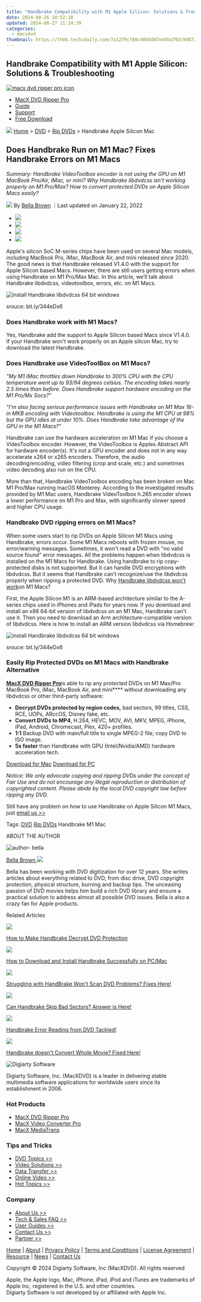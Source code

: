 ```yaml
---
title: "Handbrake Compatibility with M1 Apple Silicon: Solutions & Troubleshooting"
date: 2024-08-26 10:52:18
updated: 2024-08-27 11:14:39
categories:
  - macxdvd
thumbnail: https://thmb.techidaily.com/7a1279cf80c48b5d07e445a792c9d8724bed8be94f6300bf5faaee6611684917.jpg
---
```


## Handbrake Compatibility with M1 Apple Silicon: Solutions & Troubleshooting

[![macx dvd ripper pro icon](https://www.macxdvd.com/mac-dvd-video-converter-how-to/../image-style/new-seo/icon12.png)](https://tools.techidaily.com/macxdvd/products/)

* [MacX DVD Ripper Pro](https://tools.techidaily.com/macxdvd/products/)
* [Guide](https://tools.techidaily.com/macxdvd/products/)
* [Support](https://tools.techidaily.com/macxdvd/products/)
* [Free Download](https://tools.techidaily.com/macxdvd/products/)



![](https://www.macxdvd.com/mac-dvd-video-converter-how-to/../image-style/new-seo/icon7.png) [Home](https://tools.techidaily.com/macxdvd/products/) \> [DVD](https://tools.techidaily.com/macxdvd/products/) \> [Rip DVDs](https://tools.techidaily.com/macxdvd/products/) \> Handbrake Apple Silicon Mac 

## Does Handbrake Run on M1 Mac? Fixes Handbrake Errors on M1 Macs



_Summary: Handbrake VideoToolbox encoder is not using the GPU on M1 MacBook Pro/Air, iMac, or mini? Why Handbrake libdvdcss isn’t working properly on M1 Pro/Max? How to convert protected DVDs on Apple Silicon Macs easily?_

![](https://www.macxdvd.com/mac-dvd-video-converter-how-to/../image-style/new-seo/icon6.png) By [Bella Brown](https://tools.techidaily.com/macxdvd/products/) ｜Last updated on January 22, 2022 

* [![](https://www.macxdvd.com/mac-dvd-video-converter-how-to/../image-style/new-seo/share-fa.jpg)](https://www.facebook.com/sharer/sharer.php?u=https://www.macxdvd.com/mac-dvd-video-converter-how-to/handbrake-m1-mac.htm)
* [![](https://www.macxdvd.com/mac-dvd-video-converter-how-to/../image-style/new-seo/share-tw.jpg)](https://twitter.com/intent/tweet?url=https://www.macxdvd.com/mac-dvd-video-converter-how-to/handbrake-m1-mac.htm)
* [![](https://www.macxdvd.com/mac-dvd-video-converter-how-to/../image-style/new-seo/share-go.jpg)](https://pinterest.com/pin/create/button/?url=https://www.macxdvd.com/mac-dvd-video-converter-how-to/handbrake-m1-mac.htm)
* [![](https://www.macxdvd.com/mac-dvd-video-converter-how-to/../image-style/new-seo/share-in.jpg)](https://www.linkedin.com/shareArticle?mini=true&url=https://www.macxdvd.com/mac-dvd-video-converter-how-to/handbrake-m1-mac.htm&title=&summary=https://www.macxdvd.com/mac-dvd-video-converter-how-to/handbrake-m1-mac.htm&source=)

Apple's silicon SoC M-series chips have been used on several Mac models, including MacBook Pro, iMac, MacBook Air, and mini released since 2020\. The good news is that Handbrake released V1.4.0 with the support for Apple Silicon based Macs. However, there are still users getting errors when using Handbrake on M1 Pro/Max Mac. In this article, we’ll talk about Handbrake libdvdcss, videotoolbox, errors, etc. on M1 Macs.

![install Handbrake libdvdcss 64 bit windows](https://www.macxdvd.com/mac-dvd-video-converter-how-to/article-image/handbrake-m1-mac.jpg) 

srouce: bit.ly/344eDx6

### Does Handbrake work with M1 Macs?

Yes, Handbrake add the support to Apple Silicon based Macs since V1.4.0\. If your Handbrake won't work properly on an Apple silicon Mac, try to download the latest Handbrake.

### Does Handbrake use VideoToolBox on M1 Macs?

_"My M1 iMac throttles down Handbrake to 300% CPU with the CPU temperature went up to 93/94 degrees celsius. The encoding takes nearly 2.5 times than before. Does Handbrake support hardware encoding on the M1 Pro/Mx Socs?"_

_"I'm also facing serious performance issues with Handbrake on M1 Max 16-in MKB encoding with Videotoolbox. Handbrake is using the M1 CPU at 98% but the GPU idles at under 10%. Does Handbrake take advantage of the GPU in the M1 Macs?"_

Handbrake can use the hardware acceleration on M1 Mac if you choose a VideoToolbox encoder. However, the VideoToolbox is Apples Abstract API for hardware encoder(s). It's not a GPU encoder and does not in any way accelerate x264 or x265 encoders. Therefore, the audio decoding/encoding, video filtering (crop and scale, etc.) and sometimes video decoding also run on the CPU. 

More than that, Handbrake VideoToolbox encoding has been broken on Mac M1 Pro/Max running macOS Monterey. According to the investigated results provided by M1 Mac users, Handbrake VideoToolbox h.265 encoder shows a lower performance on M1 Pro and Max, with significantly slower speed and higher CPU usage. 

### Handbrake DVD ripping errors on M1 Macs?

When some users start to rip DVDs on Apple Silicon M1 Macs using Handbrake, errors occur. Some M1 Macs reboots with frozen mouse, no error/warning messages. Sometimes, it won't read a DVD with "no valid source found" error messages. All the problems happen when libdvdcss is installed on the M1 Macs for Handbrake. Using handbrake to rip copy-protected disks is not supported. But it can handle DVD encryptions with libdvdcss. But it seems that Handbrake can't recognize/use the libdvdcss properly when ripping a protected DVD. Why [Handbrake libdvdcss won't work](https://tools.techidaily.com/macxdvd/products/)on M1 Macs?

First, the Apple Silicon M1 is an ARM-based architecture similar to the A-series chips used in iPhones and iPads for years now. If you download and install an x86 64-bit version of libdvdcss on an M1 Mac, Handbrake can't use it. Then you need to download an Arm architecture-compatible version of libdvdcss. Here is how to install an ARM version libdvdcss via Homebrew: 

![install Handbrake libdvdcss 64 bit windows](https://www.macxdvd.com/mac-dvd-video-converter-how-to/article-image/arm-libdvdcss.jpg) 

srouce: bit.ly/344eDx6

### Easily Rip Protected DVDs on M1 Macs with Handbrake Alternative 

[**MacX DVD Ripper Pro**](https://tools.techidaily.com/macxdvd/products/)is able to rip any protected DVDs on M1 Max/Pro MacBook Pro, iMac, MacBook Air, and mini**[](https://tools.techidaily.com/macxdvd/products/)** without downloading any libdvdcss or other third-party software: 

* **Decrypt DVDs protected by region codes,**  bad sectors, 99 titles, CSS, RCE, UOPs, ARccOS, Disney fake, etc.
* **Convert DVDs to MP4**, H.264, HEVC, MOV, AVI, MKV, MPEG, iPhone, iPad, Android, Chromecast, Plex, 420+ profiles.
* **1:1** Backup DVD with main/full title to single MPEG-2 file; copy DVD to ISO image.
* **5x faster** than Handbrake with GPU (Intel/Nvidia/AMD) hardware acceleration tech.

[Download for Mac](https://tools.techidaily.com/macxdvd/products/) [Download for PC](https://tools.techidaily.com/macxdvd/products/) 

_Notice: We only advocate copying and ripping DVDs under the concept of Fair Use and do not encourage any illegal reproduction or distribution of copyrighted content. Please abide by the local DVD copyright law before ripping any DVD._ 

Still have any problem on how to use Handbrake on Apple Silicon M1 Macs, just [email us >>](https://tools.techidaily.com/macxdvd/products/)

Tags: [DVD](https://tools.techidaily.com/macxdvd/products/) [Rip DVDs](https://tools.techidaily.com/macxdvd/products/) Handbrake M1 Mac 

ABOUT THE AUTHOR

![author- bella](https://www.macxdvd.com/mac-dvd-video-converter-how-to/../image-style/new-seo/bella.png) 

[Bella Brown ![](https://www.macxdvd.com/mac-dvd-video-converter-how-to/../image-style/new-seo/share-in1.jpg)](https://www.linkedin.com/in/bella-brown-920145104/) 

Bella has been working with DVD digitization for over 12 years. She writes articles about everything related to DVD, from disc drive, DVD copyright protection, physical structure, burning and backup tips. The unceasing passion of DVD movies helps him build a rich DVD library and ensure a practical solution to address almost all possible DVD issues. Bella is also a crazy fan for Apple products.



Related Articles

![](https://www.macxdvd.com/mac-dvd-video-converter-how-to/../image-style/new-seo/pic7.jpg)

[How to Make Handbrake Decrypt DVD Protection](https://tools.techidaily.com/macxdvd/products/) 

![](https://www.macxdvd.com/mac-dvd-video-converter-how-to/../image-style/new-seo/pic6.jpg)

[How to Download and Install Handbrake Successfully on PC/Mac](https://tools.techidaily.com/macxdvd/products/) 

![](https://www.macxdvd.com/mac-dvd-video-converter-how-to/../image-style/new-seo/pic5.jpg)

[Struggling with HandBrake Won't Scan DVD Problems? Fixes Here!](https://tools.techidaily.com/macxdvd/products/) 

![](https://www.macxdvd.com/mac-dvd-video-converter-how-to/../image-style/new-seo/pic4.jpg)

[Can Handbrake Skip Bad Sectors? Answer is Here!](https://tools.techidaily.com/macxdvd/products/) 

![](https://www.macxdvd.com/mac-dvd-video-converter-how-to/../image-style/new-seo/pic3.jpg)

[Handbrake Error Reading from DVD Tackled!](https://tools.techidaily.com/macxdvd/products/)

![](https://www.macxdvd.com/mac-dvd-video-converter-how-to/../image-style/new-seo/pic2.jpg)

[Handbrake doesn't Convert Whole Movie? Fixed Here!](https://tools.techidaily.com/macxdvd/products/) 



![Digiarty Software](https://www.macxdvd.com/mac-dvd-video-converter-how-to/../icon/logo.png) 

Digiarty Software, Inc. (MacXDVD) is a leader in delivering stable multimedia software applications for worldwide users since its establishment in 2006.

### Hot Products

* [MacX DVD Ripper Pro](https://tools.techidaily.com/macxdvd/products/)
* [MacX Video Converter Pro](https://tools.techidaily.com/macxdvd/products/)
* [MacX MediaTrans](https://tools.techidaily.com/macxdvd/products/)

### Tips and Tricks

* [DVD Topics >>](https://tools.techidaily.com/macxdvd/products/)
* [Video Solutions >>](https://tools.techidaily.com/macxdvd/products/)
* [Data Transfer >>](https://tools.techidaily.com/macxdvd/products/)
* [Online Video >>](https://tools.techidaily.com/macxdvd/products/)
* [Hot Topics >>](https://tools.techidaily.com/macxdvd/products/)

### Company

* [About Us >>](https://tools.techidaily.com/macxdvd/products/)
* [Tech & Sales FAQ >>](https://tools.techidaily.com/macxdvd/products/)
* [User Guides >>](https://tools.techidaily.com/macxdvd/products/)
* [Contact Us >>](https://tools.techidaily.com/macxdvd/products/)
* [Partner >>](https://tools.techidaily.com/macxdvd/products/)



[Home](https://tools.techidaily.com/macxdvd/products/) | [About](https://tools.techidaily.com/macxdvd/products/) | [Privacy Policy](https://tools.techidaily.com/macxdvd/products/) | [Terms and Conditions](https://tools.techidaily.com/macxdvd/products/) | [License Agreement](https://tools.techidaily.com/macxdvd/products/) | [Resource](https://tools.techidaily.com/macxdvd/products/) | [News](https://tools.techidaily.com/macxdvd/products/) | [Contact Us](https://tools.techidaily.com/macxdvd/products/)

Copyright © 2024 Digiarty Software, Inc (MacXDVD). All rights reserved

Apple, the Apple logo, Mac, iPhone, iPad, iPod and iTunes are trademarks of Apple Inc, registered in the U.S. and other countries.  
Digiarty Software is not developed by or affiliated with Apple Inc.

<ins class="adsbygoogle"
     style="display:block"
     data-ad-format="autorelaxed"
     data-ad-client="ca-pub-7571918770474297"
     data-ad-slot="1223367746"></ins>



<ins class="adsbygoogle"
     style="display:block"
     data-ad-client="ca-pub-7571918770474297"
     data-ad-slot="8358498916"
     data-ad-format="auto"
     data-full-width-responsive="true"></ins>
